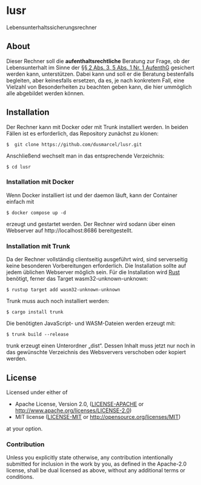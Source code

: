 # lusr

Lebensunterhaltssicherungsrechner

## About

Dieser Rechner soll die **aufenthaltsrechtliche** Beratung zur Frage, ob der Lebensunterhalt im Sinne der [§§ 2 Abs. 3, 5 Abs. 1 Nr. 1 AufenthG](https://dejure.org/gesetze/AufenthG/5.html) gesichert werden kann, unterstützen. Dabei kann und soll er die Beratung bestenfalls begleiten, aber keinesfalls ersetzen, da es, je nach konkretem Fall, eine Vielzahl von Besonderheiten zu beachten geben kann, die hier ummöglich alle abgebildet werden können.

## Installation

Der Rechner kann mit Docker oder mit Trunk installiert werden. In beiden Fällen ist es erforderlich, das Repository zunächst zu klonen:

```console
$  git clone https://github.com/dusmarcel/lusr.git
```

Anschließend wechselt man in das entsprechende Verzeichnis:

```console
$ cd lusr
```

### Installation mit Docker

Wenn Docker installiert ist und der daemon läuft, kann der Container einfach mit

```console
$ docker compose up -d
```

erzeugt und gestartet werden. Der Rechner wird sodann über einen Webserver auf http://localhost:8686 bereitgestellt.

### Installation mit Trunk

Da der Rechner vollständig clientseitig ausgeführt wird, sind serverseitig keine besonderen Vorbereitungen erforderlich. Die Installation sollte auf jedem üblichen Webserver möglich sein. Für die Installation wird [Rust](https://www.rust-lang.org/tools/install) benötigt, ferner das Target wasm32-unknown-unknown:

```console
$ rustup target add wasm32-unknown-unknown
```

Trunk muss auch noch installiert werden:

```console
$ cargo install trunk
```

Die benötigten JavaScript- und WASM-Dateien werden erzeugt mit:

```console
$ trunk build --release
```

trunk erzeugt einen Unterordner „dist“. Dessen Inhalt muss jetzt nur noch in das gewünschte Verzeichnis des Websververs verschoben oder kopiert werden.

## License

Licensed under either of

* Apache License, Version 2.0, ([LICENSE-APACHE](LICENSE-APACHE) or http://www.apache.org/licenses/LICENSE-2.0)
* MIT license ([LICENSE-MIT](LICENSE-MIT) or http://opensource.org/licenses/MIT)

at your option.

### Contribution

Unless you explicitly state otherwise, any contribution intentionally submitted for inclusion in the work by you, as defined in the Apache-2.0 license, shall be dual licensed as above, without any additional terms or conditions.
